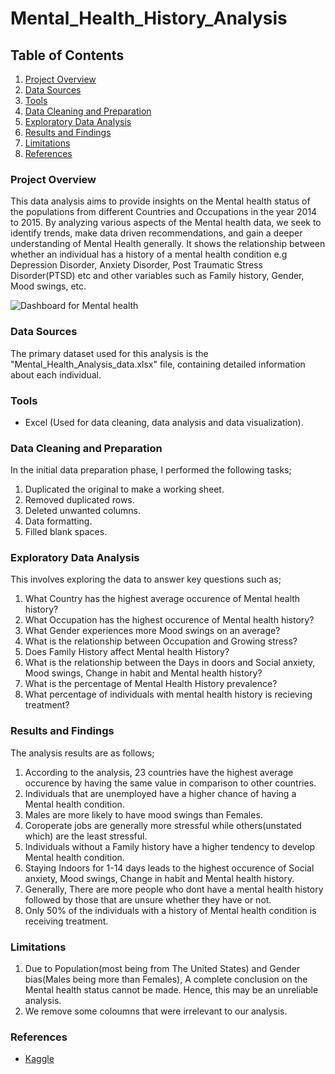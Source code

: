 # Mental_Health_History_Analysis

## Table of Contents

1. [Project Overview](#project-overview)
2. [Data Sources](#data-sources)
3. [Tools](#tools)
4. [Data Cleaning and Preparation](#data-cleaning-and-preparation)
5. [Exploratory Data Analysis](#exploratory-data-analysis)
6. [Results and Findings](results-and-findings)
7. [Limitations](#limitations)
8. [References](#references)


### Project Overview

This data analysis aims to provide insights on the Mental health status of the populations from different Countries and Occupations in the year 2014 to 2015. By analyzing various aspects of the Mental health data, we seek to identify trends, make data driven recommendations, and gain a deeper understanding of Mental Health generally. It shows the relationship between whether an individual has a history of a mental health condition e.g Depression Disorder, Anxiety Disorder, Post Traumatic Stress Disorder(PTSD) etc and other variables such as Family history, Gender, Mood swings, etc.

![Dashboard for Mental health](https://github.com/user-attachments/assets/457d3655-e15b-490c-be14-d8d8552e3f23)


### Data Sources

The primary dataset used for this analysis is the "Mental_Health_Analysis_data.xlsx" file, containing detailed information about each individual.

### Tools

- Excel (Used for data cleaning, data analysis and data visualization).

### Data Cleaning and Preparation

In the initial data preparation phase, I performed the following tasks;
1. Duplicated the original to make a working sheet.
2. Removed duplicated rows.
3. Deleted unwanted columns.
4. Data formatting.
5. Filled blank spaces.

### Exploratory Data Analysis

This involves exploring the data to answer key questions such as;

1. What Country has the highest average occurence of Mental health history?
2. What Occupation has the highest occurence of Mental health history?
3. What Gender experiences more Mood swings on an average?
4. What is the relationship between Occupation and Growing stress?
5. Does Family History affect Mental health History?
6. What is the relationship between the Days in doors and Social anxiety, Mood swings, Change in habit and Mental health history?
7. What is the percentage of Mental Health History prevalence?
8. What percentage of individuals with mental health history is recieving treatment?

### Results and Findings

The analysis results are as follows;
1. According to the analysis, 23 countries have the highest average occurence by having the same value in comparison to other countries.
2. Individuals that are unemployed have a higher chance of having a Mental health condition.
3. Males are more likely to have mood swings than Females.
4. Coroperate jobs are generally more stressful while others(unstated which) are the least stressful.
5. Individuals without a Family history have a higher tendency to develop Mental health condition.
6. Staying Indoors for 1-14 days leads to the highest occurence of Social anxiety, Mood swings, Change in habit and Mental health history.
7. Generally, There are more people who dont have a mental health history followed by those that are unsure whether they have or not.
8. Only 50% of the individuals with a history of Mental health condition is receiving treatment.

### Limitations

1. Due to Population(most being from The United States) and Gender bias(Males being more than Females), A complete conclusion on the Mental health status cannot be made. Hence, this may be an unreliable analysis.
2. We remove some coloumns that were irrelevant to our analysis.

### References

- [Kaggle](kaggle.com)
